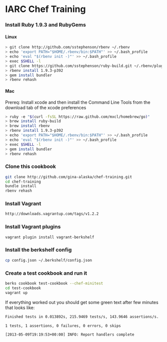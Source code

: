 IARC Chef Training
==================

### Install Ruby 1.9.3 and RubyGems

#### Linux
```bash
> git clone http://github.com/sstephenson/rbenv ~/.rbenv
> echo 'export PATH="$HOME/.rbenv/bin:$PATH"' >> ~/.bash_profile
> echo 'eval "$(rbenv init -)"' >> ~/.bash_profile
> exec $SHELL -l
> git clone https://github.com/sstephenson/ruby-build.git ~/.rbenv/plugins/ruby-build
> rbenv install 1.9.3-p392
> gem install bundler
> rbenv rehash
```
#### Mac
Prereq: Install xcode and then install the Command Line Tools from the download tab of the xcode preferences
```bash
> ruby -e "$(curl -fsSL https://raw.github.com/mxcl/homebrew/go)"
> brew install ruby-build
> brew install rbenv
> rbenv install 1.9.3-p392
> echo 'export PATH="$HOME/.rbenv/bin:$PATH"' >> ~/.bash_profile
> echo 'eval "$(rbenv init -)"' >> ~/.bash_profile
> exec $SHELL -l
> gem install bundler
> rbenv rehash
``` 

### Clone this cookbook
```bash
git clone http://github.com/gina-alaska/chef-training.git
cd chef-training
bundle install
rbenv rehash
```

### Install Vagrant
```bash
http://downloads.vagrantup.com/tags/v1.2.2
```

### Install Vagrant plugins
```bash
vagrant plugin install vagrant-berkshelf
```

### Install the berkshelf config
```bash
cp config.json ~/.berkshelf/config.json
```

### Create a test cookbook and run it
```bash
berks cookbook test-cookbook --chef-minitest
cd test-cookbook
vagrant up
```

If everything worked out you should get some green text after few minutes that looks like:
```bash
Finished tests in 0.013892s, 215.9469 tests/s, 143.9646 assertions/s.

1 tests, 1 assertions, 0 failures, 0 errors, 0 skips

[2013-05-09T19:19:53+00:00] INFO: Report handlers complete
```
